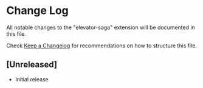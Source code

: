 # Change Log

All notable changes to the "elevator-saga" extension will be documented in this file.

Check [Keep a Changelog](http://keepachangelog.com/) for recommendations on how to structure this file.

## [Unreleased]

- Initial release